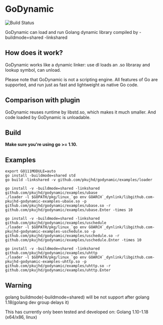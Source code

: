 
# GoDynamic

![Build Status](https://github.com/pkujhd/godynamic/workflows/godynamic%20Testing/badge.svg)

GoDynamic can load and run Golang dynamic library compiled by -buildmode=shared -linkshared

## How does it work?

GoDynamic works like a dynamic linker: use dl loads an .so libraray and lookup symbol, can unload.

Please note that GoDynamic is not a scripting engine. All features of Go are supported, and run just as fast and lightweight as native Go code.

## Comparison with plugin

GoDynamic reuses runtime by libstd.so, which makes it much smaller. And code loaded by GoDynamic is unloadable.

## Build

**Make sure you're using go >= 1.10.**

## Examples

```
export GO111MODULE=auto
go install -buildmode=shared std
go build -linkshared -v github.com/pkujhd/godynamic/examples/loader

go install -v -buildmode=shared -linkshared github.com/pkujhd/godynamic/examples/ubase
./loader -l $GOPATH/pkg/linux_`go env GOARCH`_dynlink/libgithub.com-pkujhd-godynamic-examples-ubase.so -p github.com/pkujhd/godynamic/examples/ubase.so -r github.com/pkujhd/godynamic/examples/ubase.Enter -times 10

go install -v -buildmode=shared -linkshared github.com/pkujhd/godynamic/examples/uschedule
./loader -l $GOPATH/pkg/linux_`go env GOARCH`_dynlink/libgithub.com-pkujhd-godynamic-examples-uschedule.so -p github.com/pkujhd/godynamic/examples/uschedule.so -r github.com/pkujhd/godynamic/examples/uschedule.Enter -times 10

go install -v -buildmode=shared -linkshared github.com/pkujhd/godynamic/examples/uhttp
./loader -l $GOPATH/pkg/linux_`go env GOARCH`_dynlink/libgithub.com-pkujhd-godynamic-examples-uhttp.so -p github.com/pkujhd/godynamic/examples/uhttp.so -r github.com/pkujhd/godynamic/examples/uhttp.Enter

```

## Warning
golang buildmode(-buildmode=shared) will be not support after golang 1.18(golang dev group delays it)

This has currently only been tested and developed on:
Golang 1.10-1.18 (x64/x86, linux)

